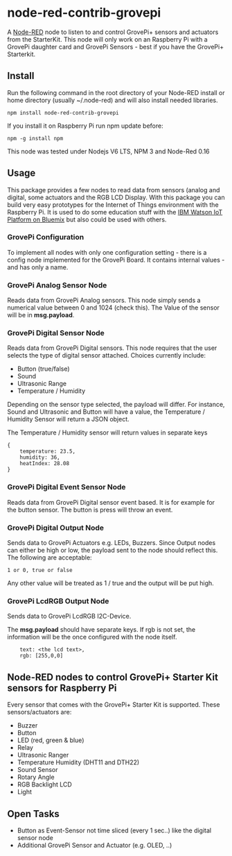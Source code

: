 # node-red-contrib-grovepi 

A <a href="http://nodered.org" target="_new">Node-RED</a> node to listen to and control GrovePi+ sensors and actuators from the StarterKit.
This node will only work on an Raspberry Pi with a GrovePi daughter card and GrovePi Sensors - best if you have the GrovePi+ Starterkit. 

Install
-------

Run the following command in the root directory of your Node-RED install or home directory (usually ~/.node-red) and will also install needed libraries.

     
	npm install node-red-contrib-grovepi


If you install it on Raspberry Pi run npm update before:

	npm -g install npm

This node was tested under Nodejs V6 LTS, NPM 3 and Node-Red 0.16

Usage
-----

This package provides a few nodes to read data from sensors (analog and digital, some actuators and the RGB LCD Display.
With this package you can build very easy prototypes for the Internet of Things environment with the Raspberry Pi. 
It is used to do some education stuff with the <a href="http://www.ibm.com/cloud-computing/bluemix/internet-of-things/" target="_new">IBM Watson IoT Platform on Bluemix</a> but also could be used with others.


### GrovePi Configuration

To implement all nodes with only one configuration setting - there is a config node implemented for the GrovePi Board. It contains internal values - and has only a name. 

### GrovePi Analog Sensor Node

Reads data from GrovePi Analog sensors. This node simply sends a numerical value between 0 and 1024 (check this). The Value of the sensor will be in <b>msg.payload</b>.

### GrovePi Digital Sensor Node

Reads data from GrovePi Digital sensors. This node requires that the user selects the type of digital sensor attached.
Choices currently include:
 * Button (true/false)
 * Sound
 * Ultrasonic Range
 * Temperature / Humidity

Depending on the sensor type selected, the payload will differ. For instance, Sound and Ultrasonic and Button will have a value, the Temperature / Humidity Sensor will return a JSON object.

The Temperature / Humidity sensor will return values in separate keys

```
{
    temperature: 23.5,
    humidity: 36,
    heatIndex: 28.08
}
```

### GrovePi Digital Event Sensor Node

Reads data from GrovePi Digital sensor event based. It is for example for the button sensor. The button is press will throw an event.  

### GrovePi Digital Output Node

Sends data to GrovePi Actuators e.g. LEDs, Buzzers.
Since Output nodes can either be high or low, the payload sent to the node should reflect this. The following are acceptable:

```1 or 0, true or false ```

Any other value will be treated as 1 / true and the output will be put high.

### GrovePi LcdRGB Output Node

Sends data to GrovePi LcdRGB I2C-Device. 

The <b>msg.payload</b> should have separate keys. If rgb is not set, the information will be the once configured with the node itself.

```
    text: <the lcd text>,
    rgb: [255,0,0]
```


Node-RED nodes to control GrovePi+ Starter Kit sensors for Raspberry Pi
------------------------------------------------------------------------

Every sensor that comes with the GrovePi+ Starter Kit is supported. 
These sensors/actuators are:
*   Buzzer
*   Button
*   LED (red, green & blue)
*   Relay
*   Ultrasonic Ranger
*   Temperature Humidity (DHT11 and DTH22)
*   Sound Sensor
*   Rotary Angle
*   RGB Backlight LCD
*   Light


Open Tasks
----------
*	Button as Event-Sensor not time sliced (every 1 sec..) like the digital sensor node
*	Additional GrovePi Sensor and Actuator (e.g. OLED, ..)
